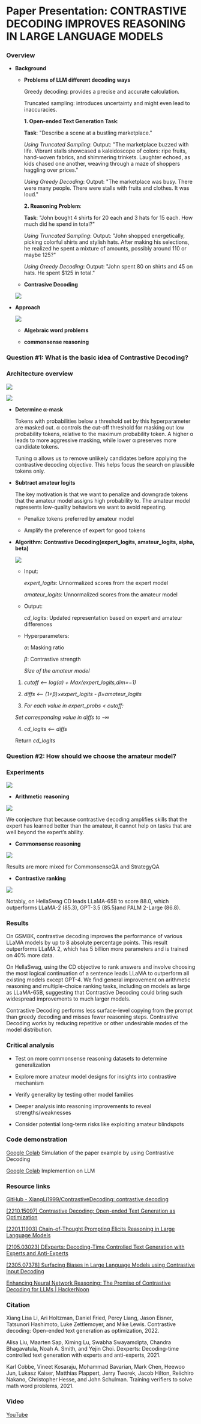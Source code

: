 # Paper Presentation: CONTRASTIVE DECODING IMPROVES REASONING IN LARGE LANGUAGE MODELS

### Overview

- **Background**
  
  - **Problems of LLM different decoding ways**
    
    Greedy decoding: provides a precise and accurate calculation.
    
    Truncated sampling: introduces uncertainty and might even lead to inaccuracies.
    
    **1. Open-ended Text Generation Task**:
    
    **Task**: "Describe a scene at a bustling marketplace."
    
    *Using Truncated Sampling*: Output: "The marketplace buzzed with life. Vibrant stalls showcased a kaleidoscope of colors: ripe fruits, hand-woven fabrics, and shimmering trinkets. Laughter echoed, as kids chased one another, weaving through a maze of shoppers haggling over prices."
    
    *Using Greedy Decoding*: Output: "The marketplace was busy. There were many people. There were stalls with fruits and clothes. It was loud."
    
    **2. Reasoning Problem**:
    
    **Task**: "John bought 4 shirts for 20 each and 3 hats for 15 each. How much did he spend in total?"
    
    *Using Truncated Sampling*: Output: "John shopped energetically, picking colorful shirts and stylish hats. After making his selections, he realized he spent a mixture of amounts, possibly around 110 or maybe 125?"
    
    *Using Greedy Decoding*: Output: "John spent 80 on shirts and 45 on hats. He spent $125 in total."
    
  - **Contrasive Decoding**
    
  
  ![](originalCD.png)
  
  
- **Approach**
  
  ![](resultoverview.png)
  
  - **Algebraic word problems**
    
  - **commonsense reasoning**
    

### Question #1: What is the basic idea of Contrastive Decoding?

### Architecture overview

![](CD.png)

![](CDarchitecture.png)

- **Determine α-mask**
  
  Tokens with probabilities below a threshold set by this hyperparameter are masked out. α controls the cut-off threshold for masking out low probability tokens, relative to the maximum probability token. A higher α leads to more aggressive masking, while lower α preserves more candidate tokens.
  
  Tuning α allows us to remove unlikely candidates before applying the contrastive decoding objective. This helps focus the search on plausible tokens only.
  
- **Subtract amateur logits**
  
  The key motivation is that we want to penalize and downgrade tokens that the amateur model assigns high probability to. The amateur model represents
  low-quality behaviors we want to avoid repeating.
  
  - Penalize tokens preferred by amateur model
    
  - Amplify the preference of expert for good tokens
    
- **Algorithm: Contrastive Decoding(expert_logits, amateur_logits, alpha, beta)**
  
  ![](psedocode.png)
  
  - Input:
    
    *expert_logits*: Unnormalized scores from the expert model
    
    *amateur_logits*: Unnormalized scores from the amateur model
    
  - Output:
    
    *cd_logits*: Updated representation based on expert and amateur differences
    
  - Hyperparameters:
    
    *α*: Masking ratio
    
    *β*: Contrastive strength
    
    *Size of the amateur model*
    
  
  1. *cutoff <— log(α) + Max(expert_logits,dim=−1)*
    
  2. *diffs <— (1+β)×expert_logits - β×amateur_logits*
    
  3. *For each value in expert_probs < cutoff:*
    
    *Set corresponding value in diffs to -∞*
    
  4. *cd_logits <— diffs*
    
    Return *cd_logits*
    

### Question #2: How should we choose the amateur model?

### Experiments

![](amateur.png)

- **Arithmetic reasoning**

![](Table2.png)

We conjecture that because contrastive decoding amplifies skills that the expert has learned better than the amateur, it cannot help on tasks that are well beyond the expert’s ability.

- **Commonsense reasoning**

![](Table3.png)

Results are more mixed for CommonsenseQA and StrategyQA

- **Contrastive ranking**

![](table4.png)

Notably, on HellaSwag CD leads LLaMA-65B to score 88.0, which outperforms LLaMA-2
(85.3), GPT-3.5 (85.5)and PALM 2-Large (86.8).

### Results

On GSM8K, contrastive decoding improves the performance of various LLaMA models by up to 8 absolute percentage points. This result outperforms LLaMA 2, which has 5 billion more parameters and is trained on 40% more data.

On HellaSwag, using the CD objective to rank answers and involve choosing the most logical continuation of a sentence leads LLaMA to outperform all existing models except GPT-4. We find general improvement on arithmetic reasoning and multiple-choice ranking tasks, including on models as large as LLaMA-65B, suggesting that Contrastive Decoding could bring such widespread improvements to much larger models.

Contrastive Decoding performs less surface-level copying from the prompt than greedy decoding and misses fewer reasoning steps. Contrastive Decoding works by reducing repetitive or other undesirable modes of the model distribution.

### Critical analysis

- Test on more commonsense reasoning datasets to determine generalization
  
- Explore more amateur model designs for insights into contrastive mechanism
  
- Verify generality by testing other model families
  
- Deeper analysis into reasoning improvements to reveal strengths/weaknesses
  
- Consider potential long-term risks like exploiting amateur blindspots
  

### Code demonstration

[Google Colab](https://colab.research.google.com/drive/12-5niY-kKRD9_0xxTfDs3NuoqwIe3avx) Simulation of the paper example by using Contrastive Decoding

[Google Colab](https://colab.research.google.com/drive/1aa-cbCRZVqOe94Aa1C3tPK7qiqowSHhz#scrollTo=8Foucs9EY6aM) Implemention on LLM

### Resource links

[GitHub - XiangLi1999/ContrastiveDecoding: contrastive decoding](https://github.com/XiangLi1999/ContrastiveDecoding)

[[2210.15097] Contrastive Decoding: Open-ended Text Generation as Optimization](https://arxiv.org/abs/2210.15097)

[[2201.11903] Chain-of-Thought Prompting Elicits Reasoning in Large Language Models](https://arxiv.org/abs/2201.11903)

[[2105.03023] DExperts: Decoding-Time Controlled Text Generation with Experts and Anti-Experts](https://arxiv.org/abs/2105.03023)

[[2305.07378] Surfacing Biases in Large Language Models using Contrastive Input Decoding](https://arxiv.org/abs/2305.07378)

[Enhancing Neural Network Reasoning: The Promise of Contrastive Decoding for LLMs | HackerNoon](https://hackernoon.com/enhancing-neural-network-reasoning-the-promise-of-contrastive-decoding-for-llms)

### Citation

Xiang Lisa Li, Ari Holtzman, Daniel Fried, Percy Liang, Jason Eisner, Tatsunori Hashimoto, Luke Zettlemoyer, and Mike Lewis. Contrastive decoding: Open-ended text generation as optimization, 2022.

Alisa Liu, Maarten Sap, Ximing Lu, Swabha Swayamdipta, Chandra Bhagavatula, Noah A. Smith, and Yejin Choi. Dexperts: Decoding-time controlled text generation with experts and anti-experts, 2021.

Karl Cobbe, Vineet Kosaraju, Mohammad Bavarian, Mark Chen, Heewoo Jun, Lukasz Kaiser, Matthias Plappert, Jerry Tworek, Jacob Hilton, Reiichiro Nakano, Christopher Hesse, and John Schulman. Training verifiers to solve math word problems, 2021.

### Video

[YouTube](https://youtu.be/1pJr0FMWwbk)
